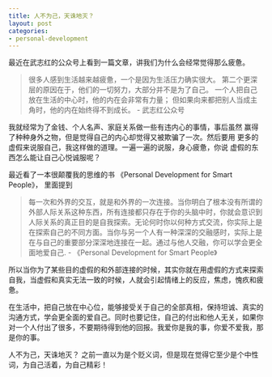 ```yaml
---
title: 人不为己，天诛地灭？
layout: post
categories:
- personal-development
---
```


最近在武志红的公众号上看到一篇文章，讲我们为什么会经常觉得那么疲惫。

> 很多人感到生活越来越疲惫，一个是因为生活压力确实很大。
第二个更深层的原因在于，他们的一切努力，大部分并不是为了自己。
一个人把自己放在生活的中心时，他的内在会非常有力量；
但如果向来都把别人当成主角时，他的内在始终得不到成长。 - 武志红公众号

我就经常为了金钱、个人名声、家庭关系做一些有违内心的事情，事后虽然
赢得了种种身外之物，但是觉得自己的内心却觉得又被欺骗了一次。然后要用
更多的虚假来说服自己，我这样做的道理。一遍一遍的说服，身心疲惫，你说
虚假的东西怎么能让自己心悦诚服呢？

最近看了一本很颠覆我的思维的书 《Personal Development for Smart People》，
里面提到
> 每一次和外界的交互，就是和外界的一次连接。当你明白了根本没有所谓的外部人际关系这种东西，所有连接都只存在于你的头脑中时，你就会意识到人际关系的真正目的是自我探索。无论何时你以何种方式交流，你实际上是在探索自己的不同方面。当你与另一个人有一种深深的交融感时，实际上是在与自己的重要部分深深地连接在一起。通过与他人交融，你可以学会更全面地爱自己.  - 《Personal Development for Smart People》

所以当你为了某些目的虚假的和外部连接的时候，其实你就在用虚假的方式来探索自我，当虚假和真实无法一致的时候，人就会引起情绪上的反应，焦虑，愧疚和疲惫。

在生活中，把自己放在中心位，能够接受关于自己的全部真相，保持坦诚、真实的沟通方式，学会更全面的爱自己。同时也要记住，自己的付出和他人无关，如果你对一个人付出了很多，不要期待得到他的回报。我爱你是我的事，你爱不爱我，那是你的事。

人不为己，天诛地灭？ 之前一直以为是个贬义词，但是现在觉得它至少是个中性词，为自己活着，为自己精彩！
